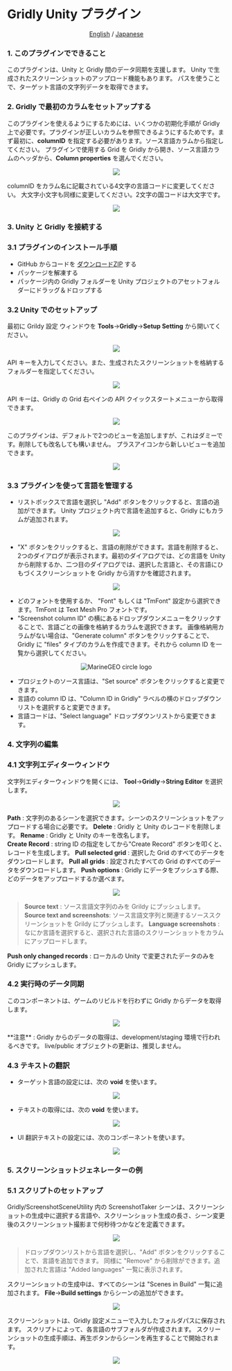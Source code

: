 # Gridly Unity プラグイン

<p align="center">
  <a href="README-en.md">English</a>
  / 
  <a href="README-ja.md">Japanese</a>
</p>

### 1. このプラグインでできること
このプラグインは、Unity と Gridly 間のデータ同期を支援します。
Unity で生成されたスクリーンショットのアップロード機能もあります。
パスを使うことで、ターゲット言語の文字列データを取得できます。

### 2. Gridly で最初のカラムをセットアップする
このプラグインを使えるようにするためには、いくつかの初期化手順が Gridly 上で必要です。プラグインが正しいカラムを参照できるようにするためです。まず最初に、**columnID** を指定する必要があります。ソース言語カラムから指定してください。
プラグインで使用する Grid を Gridly から開き、ソース言語カラムのヘッダから、**Column properties** を選んでください。

<p align="center">
<img src="resources/column_properties.png"/>
</p>

columnID をカラム名に記載されている4文字の言語コードに変更してください。
大文字小文字も同様に変更してください。2文字の国コードは大文字です。

<p align="center">
<img src="resources/colId.png"/>
</p>

### 3. Unity と Gridly を接続する
### 3.1 プラグインのインストール手順
- GitHub からコードを <a href="https://github.com/nozomu-matsui/gridly-unity-plugin/archive/refs/heads/master.zip">ダウンロードZIP</a> する
- パッケージを解凍する
- パッケージ内の Gridly フォルダーを Unity プロジェクトのアセットフォルダーにドラッグ＆ドロップする

### 3.2 Unity でのセットアップ
最初に Grildy 設定 ウィンドウを
**Tools**->**Gridly**->**Setup Setting** から開いてください。
<p align="center">
<img src="resources/setup_setting.png"/>
</p>

API キーを入力してください。また、生成されたスクリーンショットを格納するフォルダーを指定してください。
<p align="center">
<img src="resources/setup_setting_mw.png"/>
</p>

API キーは、Gridly の Grid 右ペインの API クイックスタートメニューから取得できます。

<p align="center">
<img src="resources/api_quick_start.png"/>
</p>

このプラグインは、デフォルトで2つのビューを追加しますが、これはダミーです。削除しても改名しても構いません。
プラスアイコンから新しいビューを追加できます。
<p align="center">
<img src="resources/add_new_view.png"/>
</p>

### 3.3 プラグインを使って言語を管理する
* リストボックスで言語を選択し "Add" ボタンをクリックすると、言語の追加ができます。
Unity プロジェクト内で言語を追加すると、Gridly にもカラムが追加されます。
<p align="center">
<img src="resources/lang_selectLang.png"/>
</p>

* "X" ボタンをクリックすると、言語の削除ができます。言語を削除すると、2つのダイアログが表示されます。最初のダイアログでは、どの言語を Unity から削除するか、二つ目のダイアログでは、選択した言語と、その言語にひもづくスクリーンショットを Gridly から消すかを確認されます。
<p align="center">
<img src="resources/lang_deleteLang.png"/>
</p>

* どのフォントを使用するか、 "Font" もしくは "TmFont" 設定から選択できます。TmFont は Text Mesh Pro フォントです。
* "Screenshot column ID" の横にあるドロップダウンメニューをクリックすることで、言語ごとの画像を格納するカラムを選択できます。
画像格納用カラムがない場合は、"Generate column" ボタンをクリックすることで、 Gridly に "files" タイプのカラムを作成できます。それから column ID を一覧から選択してください。


<p align="center">
<img src="resources/langScreenshotColId.png" alt="MarineGEO circle logo"/>
</p>

  

* プロジェクトのソース言語は、"Set source" ボタンをクリックすると変更できます。
* 言語の column ID は、"Column ID in Gridly" ラベルの横のドロップダウンリストを選択すると変更できます。
* 言語コードは、"Select language" ドロップダウンリストから変更できます。

### 4. 文字列の編集
### 4.1 文字列エディターウィンドウ
文字列エディターウィンドウを開くには、 **Tool**->**Gridly**->**String Editor** を選択します。
<p align="center">
<img src="resources/str_editor.png" />
</p>
  
**Path** : 文字列のあるシーンを選択できます。シーンのスクリーンショットをアップロードする場合に必要です。
**Delete** : Gridly と Unity のレコードを削除します。
**Rename** : Gridly と Unity のキーを改名します。  
**Create Record** : string ID の指定をしてから"Create Record" ボタンを叩くと、レコードを生成します。
**Pull selected grid** : 選択した Grid のすべてのデータをダウンロードします。
**Pull all grids** : 設定されたすべての Grid のすべてのデータをダウンロードします。
**Push options** : Gridly にデータをプッシュする際、どのデータをアップロードするか選べます。
<p align="center">
<img src="resources/str_push_options.png" />
</p>    

> **Source text** : ソース言語文字列のみを Grildy にプッシュします。
**Source text and screenshots**: ソース言語文字列と関連するソーススクリーンショットを Grildy にプッシュします。
**Language screenshots** : なにか言語を選択すると、選択された言語のスクリーンショットをカラムにアップロードします。

**Push only changed records** : ローカルの Unity で変更されたデータのみを Gridly にプッシュします。

### 4.2 実行時のデータ同期
このコンポーネントは、ゲームのリビルドを行わずに Gridly からデータを取得します。
<p align="center">
<img src="resources/str_sync.png" />
</p>    
**注意** : Gridly からのデータの取得は、development/staging 環境で行われるべきです。
live/public オブジェクトの更新は、推奨しません。

### 4.3 テキストの翻訳
+ ターゲット言語の設定には、次の **void** を使います。
<p align="center">
<img src="resources/str_set_target.png" />
</p>  

+ テキストの取得には、次の **void** を使います。
<p align="center">
<img src="resources/str_set_lang.png" />
</p>    

+ UI 翻訳テキストの設定には、次のコンポーネントを使います。
<p align="center">
<img src="resources/str_translate_text.png" />
</p>    

### 5. スクリーンショットジェネレーターの例
### 5.1 スクリプトのセットアップ
Gridly/ScreenshotSceneUtility 内の ScreenshotTaker シーンは、スクリーンショットの生成中に選択する言語や、スクリーンショット生成の長さ、シーン変更後のスクリーンショット撮影まで何秒待つかなどを定義できます。
<p align="center">
<img src="resources/st_script.png" />
</p>    

> ドロップダウンリストから言語を選択し、"Add" ボタンをクリックすることで、言語を追加できます。
同様に "Remove" から削除ができます。追加された言語は "Added languages" 一覧に表示されます。

スクリーンショットの生成中は、すべてのシーンは "Scenes in Build" 一覧に追加されます。
**File**->**Build settings** からシーンの追加ができます。
<p align="center">
<img src="resources/st_build_settings.png" />
</p>    

スクリーンショットは、Gridly 設定メニューで入力したフォルダパスに保存されます。
スクリプトによって、各言語のサブフォルダが作成されます。
スクリーンショットの生成手順は、再生ボタンからシーンを再生することで開始されます。
<p align="center">
<img src="resources/st_play.png" />
</p>    
